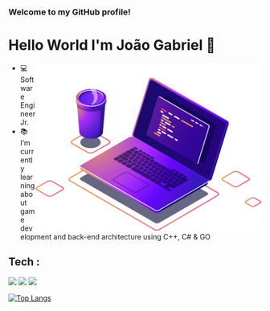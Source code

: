 ### Welcome to my GitHub profile!  

# Hello World I'm João Gabriel 👋

<img align="right" src="pc.png" width="450" />


- 💻 Software Engineer Jr.
- 📚 I’m currently learning about game development and back-end architecture using C++, C# & GO


## Tech :

<img src="https://img.shields.io/badge/C%2B%2B-141321?style=for-the-badge&logo=c%2B%2B&logoColor=fd418d" />  <img src="https://img.shields.io/badge/C%23-141321?style=for-the-badge&logo=c-sharp&logoColor=fd418d" /> 
<img src="https://img.shields.io/badge/GoLang-141321?style=for-the-badge&logo=GO&logoColor=fd418d" /> 

[![Top Langs](https://github-readme-stats.vercel.app/api/top-langs/?username=joaogabee&layout=compact&theme=radical)](https://github.com/anuraghazra/github-readme-stats)
